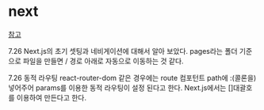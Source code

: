 # next

[참고](https://lgphone.tistory.com/130?category=931850)

7.26
Next.js의 초기 셋팅과 네비게이션에 대해서 알아 보았다.
pages라는 폴더 기준으로 파일을 만들면 / 경로 아래로 자동으로 이동하는 것 같다.

7.26
동적 라우팅
react-router-dom 같은 경우에는 route 컴포턴트 path에 :(콜론을) 넣어주어 params를 이용한 동적 라우팅이 설정 된다고 한다.
Next.js에서는 []대괄호를 이용하여 만든다고 한다.

